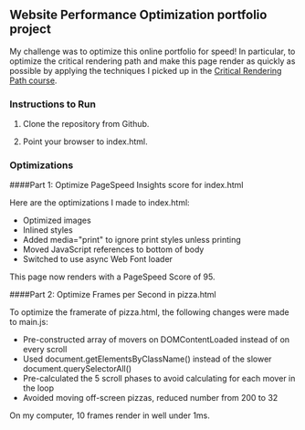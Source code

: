 ## Website Performance Optimization portfolio project

My challenge was to optimize this online portfolio for speed! In particular, to optimize the critical rendering path and make this page render as quickly as possible by applying the techniques I picked up in the [Critical Rendering Path course](https://www.udacity.com/course/ud884).

### Instructions to Run

1. Clone the repository from Github.

2. Point your browser to index.html.

### Optimizations

####Part 1: Optimize PageSpeed Insights score for index.html

Here are the optimizations I made to index.html:

- Optimized images
- Inlined styles
- Added media="print" to ignore print styles unless printing
- Moved JavaScript references to bottom of body
- Switched to use async Web Font loader

This page now renders with a PageSpeed Score of 95.

####Part 2: Optimize Frames per Second in pizza.html

To optimize the framerate of pizza.html, the following changes were made to main.js:

- Pre-constructed array of movers on DOMContentLoaded instead of on every scroll
- Used document.getElementsByClassName() instead of the slower document.querySelectorAll()
- Pre-calculated the 5 scroll phases to avoid calculating for each mover in the loop
- Avoided moving off-screen pizzas, reduced number from 200 to 32

On my computer, 10 frames render in well under 1ms.